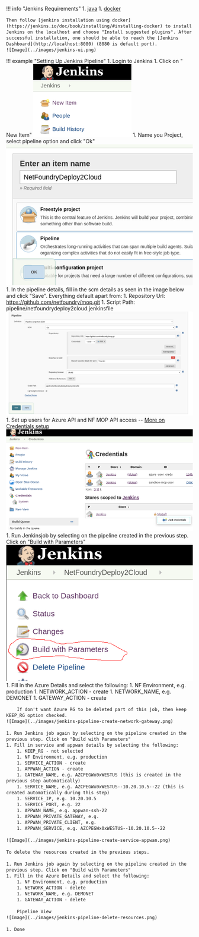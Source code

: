 !!! info "Jenkins Requirements"
    1. [java](https://jenkins.io/doc/administration/requirements/java/)
    1. [docker](https://docs.docker.com/get-docker/)

    Then follow [jenkins installation using docker](https://jenkins.io/doc/book/installing/#installing-docker) to install Jenkins on the localhost and choose "Install suggested plugins". After successful installation, one should be able to reach the [Jenkins Dashboard](http://localhost:8080) (8080 is default port).
    ![Image](../images/jenkins-ui.png)

!!! example "Setting Up Jenkins Pipeline"
    1. Login to Jenkins
    1. Click on " New Item"
    ![Image](../images/jenkins-new-item.png)
    1. Name you Project, select pipeline option and click "Ok"
    ![Image](../images/jenkins-pipeline-name.png)
    1. In the pipeline details, fill in the scm details as seen in the image below and click "Save".
    Everything default apart from:
        1. Repository Url: https://github.com/netfoundry/mop.git
        1. Script Path: pipeline/netfoundrydeploy2cloud.jenkinsfile
    ![Image](../images/jenkins-pipeline-option.png)
    1. Set up users for Azure API and NF MOP API access --
    [More on Credentials setup](https://jenkins.io/doc/book/using/using-credentials/)
    ![Image](../images/jenkins-creds.png)
    1. Run Jenkinsjob by selecting on the pipeline created in the previous step. Click on "Build with Parameters"
    ![Image](../images/jenkins-pipeline-build-with-parameters.png)
    1. Fill in the Azure Details and select the following:
        1. NF Environment, e.g. production
        1. NETWORK_ACTION - create
        1. NETWORK_NAME, e.g. DEMONET
        1. GATEWAY_ACTION - create

        If don't want Azure RG to be deleted part of this job, then keep KEEP_RG option checked.
    ![Image](../images/jenkins-pipeline-create-network-gateway.png)

    1. Run Jenkins job again by selecting on the pipeline created in the previous step. Click on "Build with Parameters"
    1. Fill in service and appwan details by selecting the following:
        1. KEEP_RG - not selected
        1. NF Environment, e.g. production
        1. SERVICE_ACTION - create
        1. APPWAN_ACTION - create
        1. GATEWAY_NAME, e.g. AZCPEGWx0xWESTUS (this is created in the previous step automatically)
        1. SERVICE_NAME, e.g. AZCPEGWx0xWESTUS--10.20.10.5--22 (this is created automatically during this step)
        1. SERVICE_IP, e.g. 10.20.10.5
        1. SERVICE_PORT, e.g. 22
        1. APPWAN_NAME, e.g. appwan-ssh-22
        1. APPWAN_PRIVATE_GATEWAY, e.g.
        1. APPWAN_PRIVATE_CLIENT, e.g.
        1. APPWAN_SERVICE, e.g. AZCPEGWx0xWESTUS--10.20.10.5--22

    ![Image](../images/jenkins-pipeline-create-service-appwan.png)

    To delete the resources created in the previous steps.

    1. Run Jenkins job again by selecting on the pipeline created in the previous step. Click on "Build with Parameters"
    1. Fill in the Azure Details and select the following:
        1. NF Environment, e.g. production
        1. NETWORK_ACTION - delete
        1. NETWORK_NAME, e.g. DEMONET
        1. GATEWAY_ACTION - delete

        Pipeline View
    ![Image](../images/jenkins-pipeline-delete-resources.png)

    1. Done
